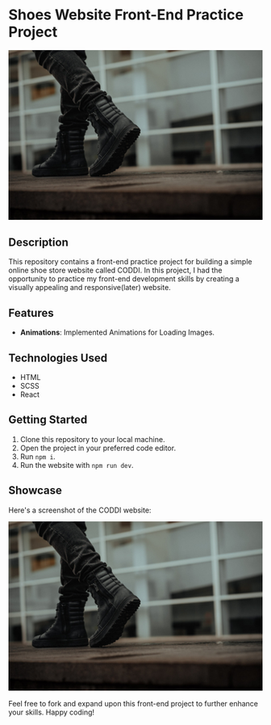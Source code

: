 # Shoes Website Front-End Practice Project

![CODDI](src/assets/img/DSC09180_b72d3bcb-78e3-40f0-bf3b-fc7e95723bdc_1512x.jpg)

## Description

This repository contains a front-end practice project for building a simple online shoe store website called CODDI. In this project, I had the opportunity to practice my front-end development skills by creating a visually appealing and responsive(later) website.

## Features

- **Animations**: Implemented Animations for Loading Images.

## Technologies Used

- HTML
- SCSS
- React

## Getting Started

1. Clone this repository to your local machine.
2. Open the project in your preferred code editor.
3. Run `npm i`.
4. Run the website with `npm run dev`.

## Showcase

Here's a screenshot of the CODDI website:

![CODDI](src/assets/img/DSC09180_b72d3bcb-78e3-40f0-bf3b-fc7e95723bdc_1512x.jpg)

Feel free to fork and expand upon this front-end project to further enhance your skills. Happy coding!

